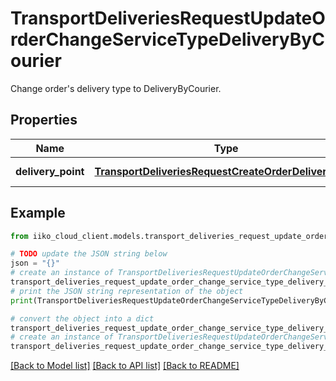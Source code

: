 # TransportDeliveriesRequestUpdateOrderChangeServiceTypeDeliveryByCourier

Change order's delivery type to DeliveryByCourier.

## Properties

Name | Type | Description | Notes
------------ | ------------- | ------------- | -------------
**delivery_point** | [**TransportDeliveriesRequestCreateOrderDeliveryPoint**](TransportDeliveriesRequestCreateOrderDeliveryPoint.md) | Address of delivery. | 

## Example

```python
from iiko_cloud_client.models.transport_deliveries_request_update_order_change_service_type_delivery_by_courier import TransportDeliveriesRequestUpdateOrderChangeServiceTypeDeliveryByCourier

# TODO update the JSON string below
json = "{}"
# create an instance of TransportDeliveriesRequestUpdateOrderChangeServiceTypeDeliveryByCourier from a JSON string
transport_deliveries_request_update_order_change_service_type_delivery_by_courier_instance = TransportDeliveriesRequestUpdateOrderChangeServiceTypeDeliveryByCourier.from_json(json)
# print the JSON string representation of the object
print(TransportDeliveriesRequestUpdateOrderChangeServiceTypeDeliveryByCourier.to_json())

# convert the object into a dict
transport_deliveries_request_update_order_change_service_type_delivery_by_courier_dict = transport_deliveries_request_update_order_change_service_type_delivery_by_courier_instance.to_dict()
# create an instance of TransportDeliveriesRequestUpdateOrderChangeServiceTypeDeliveryByCourier from a dict
transport_deliveries_request_update_order_change_service_type_delivery_by_courier_from_dict = TransportDeliveriesRequestUpdateOrderChangeServiceTypeDeliveryByCourier.from_dict(transport_deliveries_request_update_order_change_service_type_delivery_by_courier_dict)
```
[[Back to Model list]](../README.md#documentation-for-models) [[Back to API list]](../README.md#documentation-for-api-endpoints) [[Back to README]](../README.md)


